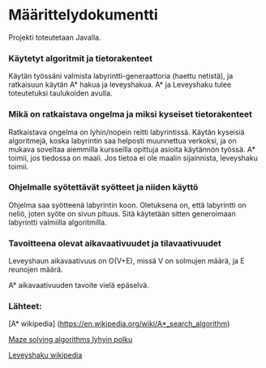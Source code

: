 

<h1> Määrittelydokumentti </h1>

Projekti toteutetaan Javalla.

<h3> Käytetyt algoritmit ja tietorakenteet </h3>

Käytän työssäni valmista labyrintti-generaattoria (haettu netistä), ja ratkaisuun käytän A* hakua ja leveyshakua. A* ja Leveyshaku tulee toteutetuksi taulukoiden avulla.

<h3> Mikä on ratkaistava ongelma ja miksi kyseiset tietorakenteet </h3>

Ratkaistava ongelma on lyhin/nopein reitti labyrintissä. Käytän kyseisiä algoritmejä, koska labyrintin saa helposti muunnettua verkoksi, ja on mukava soveltaa aiemmilla kursseilla opittuja asioita käytännön työssä. A* toimii, jos tiedossa on maali. Jos tietoa ei ole maalin sijainnista, leveyshaku toimii.

<h3> Ohjelmalle syötettävät syötteet ja niiden käyttö </h3>

Ohjelma saa syötteenä labyrintin koon. Oletuksena on, että labyrintti on neliö, joten syöte on sivun pituus. Sitä käytetään sitten generoimaan labyrintti valmiilla algoritmilla.

<h3> Tavoitteena olevat aikavaativuudet ja tilavaativuudet </h3>

Leveyshaun aikavaativuus on O(V+E), missä V on solmujen määrä, ja E reunojen määrä.

A* aikavaativuuden tavoite vielä epäselvä.

<h3> Lähteet: </h3>

[A* wikipedia] (https://en.wikipedia.org/wiki/A*_search_algorithm)

[Maze solving algorithms lyhyin polku](https://en.wikipedia.org/wiki/Maze_solving_algorithm#Shortest_path_algorithm)

[Leveyshaku wikipedia](https://en.wikipedia.org/wiki/Breadth-first_search)
